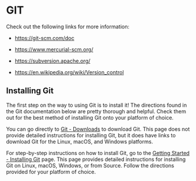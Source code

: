 # GIT
Check out the following links for more information:

- https://git-scm.com/doc

- https://www.mercurial-scm.org/

- https://subversion.apache.org/

- https://en.wikipedia.org/wiki/Version_control

## Installing Git
The first step on the way to using Git is to install it! The directions found in the Git documentation below are pretty thorough and helpful. Check them out for the best method of installing Git onto your platform of choice.

You can go directly to [Git - Downloads](https://git-scm.com/downloads) to download Git. This page does not provide detailed instructions for installing Git, but it does have links to download Git for the Linux, macOS, and Windows platforms. 

For step-by-step instructions on how to install Git, go to the 
[Getting Started - Installing Git](https://git-scm.com/book/en/v2/Getting-Started-Installing-Git) page. This page provides detailed instructions for installing Git on Linux, macOS, Windows, or from Source. Follow the directions provided for your platform of choice.  